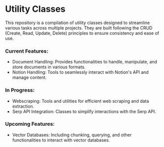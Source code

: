 # Utility Classes

This repository is a compilation of utility classes designed to streamline various tasks across multiple projects. They are built following the CRUD (Create, Read, Update, Delete) principles to ensure consistency and ease of use.

### Current Features:
- Document Handling: Provides functionalities to handle, manipulate, and store documents in various formats.
- Notion Handling: Tools to seamlessly interact with Notion's API and manage content.

### In Progress:
- Webscraping: Tools and utilities for efficient web scraping and data extraction. 
- Serp API Integration: Classes to simplify interactions with the Serp API.

### Upcoming Features:
- Vector Databases: Including chunking, querying, and other functionalities to interact with vector databases.
